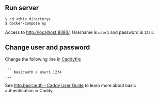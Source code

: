 ## Run server

```console
$ cd <this directory>
$ docker-compose up
```

Access to <http://localhost:8080/>. Username is `user1` and password is `1234`.

## Change user and password

Change the following line in [Caddyfile](Caddyfile)

```Caddyfile
...
    basicauth / user1 1234
...
```

See [http.basicauth - Caddy User Guide](https://caddyserver.com/v1/docs/basicauth) to learn more about basic authentication in Caddy.
